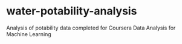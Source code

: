 # water-potability-analysis
Analysis of potability data completed for Coursera Data Analysis for Machine Learning
